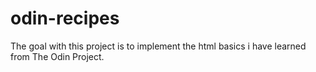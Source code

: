 # odin-recipes
The goal with this project is to implement the html basics i have learned from The Odin Project.